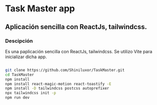 # Task Master app

## Aplicación sencilla con ReactJs, tailwindcss. 

### Descipción

Es una paplicación sencilla con ReactJs, tailwindcss. Se utilizo Vite para inicializar dicha app.




 ```bash
 
 git clone https://github.com/Shiniluxor/TaskMaster.git
 cd TaskMaster
 npm install
 npm install react-magic-motion react-toastify -E
 npm install -D tailwindcss postcss autoprefixer
 npx tailwindcss init -p
 npm run dev

 ```